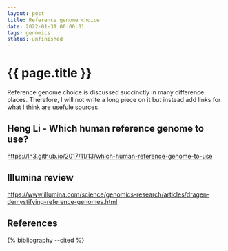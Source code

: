 ```yaml
---
layout: post
title: Reference genome choice
date: 2022-01-31 00:00:01
tags: genomics
status: unfinished
---
```


{{ page.title }}
================
Reference genome choice is discussed succinctly in many difference places.
Therefore, I will not write a long piece on it but instead add links for what I think are usefule sources.

## Heng Li - Which human reference genome to use?
<https://lh3.github.io/2017/11/13/which-human-reference-genome-to-use>

## Illumina review
<https://www.illumina.com/science/genomics-research/articles/dragen-demystifying-reference-genomes.html>

## References

{% bibliography --cited %}
